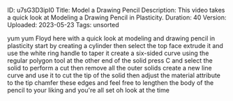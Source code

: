 ID: u7sG3D3ipI0
Title: Model a Drawing Pencil
Description: This video takes a quick look at Modeling a Drawing Pencil in Plasticity.
Duration: 40
Version: 
Uploaded: 2023-05-23
Tags: unsorted

yum yum
Floyd here with a quick look at modeling
and drawing pencil in plasticity start
by creating a cylinder then select the
top face extrude it and use the white
ring handle to taper it create a
six-sided curve using the regular
polygon tool at the other end of the
solid press C and select the solid to
perform a cut
then remove all the outer solids
create a new line curve and use it to
cut the tip of the solid then adjust the
material attribute to the tip
chamfer these edges and feel free to
lengthen the body of the pencil to your
liking and you're all set oh look at the
time
